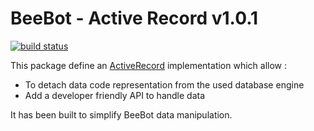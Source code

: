 BeeBot - Active Record v1.0.1
=============================

[![build status](https://ci.gitlab.com/projects/3613/status.png?ref=develop)](https://ci.gitlab.com/projects/3613?ref=develop)

This package define an [ActiveRecord](http://en.wikipedia.org/wiki/Active_record_pattern) implementation which allow :

* To detach data code representation from the used database engine
* Add a developer friendly API to handle data

It has been built to simplify BeeBot data manipulation.